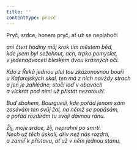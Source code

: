 ```yaml
---
title: ''
contentType: prose
---
```


Pryč, srdce, honem pryč, ať už se neplahočí

_ani čtvrt hodiny můj krok tím městem běd,  
kde jsem byl sežehnut, ach, trpko pomyslet,  
v jedenadvaceti bleskem dvou krásných očí._

_Kdo z Řeků jednou plul tou zkázonosnou bouří  
u Kafarejských skal, ten má z nich navždy strach  
a jen je zahlédne, stočí loď v obavách  
a víckrát pod nimi už přistát nezatouží._

_Buď sbohem, Bourgueili, kde pořád jenom sám  
zasévám ten svůj žal, na němž se popásám,  
a pořád rozdírám tu svoji dávnou ránu._

_Žij, moje srdce, žij, neprahni po smrti.  
Nech už těch úskalí, dřív než nás rozdrtí,  
a zamiř k přístavu, ať už v něm jednou stanu._
